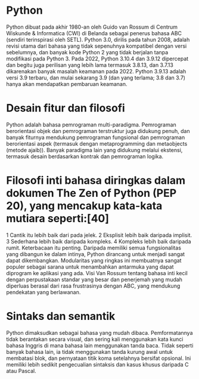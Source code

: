 # Python

Python dibuat pada akhir 1980-an oleh Guido van Rossum di Centrum Wiskunde & Informatica (CWI) di Belanda sebagai penerus bahasa ABC (sendiri terinspirasi oleh SETL).
Python 3.0, dirilis pada tahun 2008, adalah revisi utama dari bahasa yang tidak sepenuhnya kompatibel dengan versi sebelumnya, dan banyak kode Python 2 yang tidak berjalan tanpa modifikasi pada Python 3.
Pada 2022, Python 3.10.4 dan 3.9.12 dipercepat dan begitu juga perilisan yang lebih lama termasuk 3.8.13, dan 3.7.13 dikarenakan banyak masalah keamanan pada 2022. Python 3.9.13 adalah versi 3.9 terbaru, dan mulai sekarang 3.9 (dan yang terlama; 3.8 dan 3.7) hanya akan mendapatkan pembaruan keamanan.

# Desain fitur dan filosofi
Python adalah bahasa pemrograman multi-paradigma. Pemrograman berorientasi objek dan pemrograman terstruktur juga didukung penuh, dan banyak fiturnya mendukung pemrograman fungsional dan pemrograman berorientasi aspek (termasuk dengan metaprogramming dan metaobjects (metode ajaib)). Banyak paradigma lain yang didukung melalui ekstensi, termasuk desain berdasarkan kontrak dan pemrograman logika.

# Filosofi inti bahasa diringkas dalam dokumen The Zen of Python (PEP 20), yang mencakup kata-kata mutiara seperti:[40]

1 Cantik itu lebih baik dari pada jelek.
2 Eksplisit lebih baik daripada implisit.
3 Sederhana lebih baik daripada kompleks.
4 Kompleks lebih baik daripada rumit.
Keterbacaan itu penting.
Daripada memiliki semua fungsionalitas yang dibangun ke dalam intinya, Python dirancang untuk menjadi sangat dapat dikembangkan. Modularitas yang ringkas ini membuatnya sangat populer sebagai sarana untuk menambahkan antarmuka yang dapat diprogram ke aplikasi yang ada. Visi Van Rossum tentang bahasa inti kecil dengan perpustakaan standar yang besar dan penerjemah yang mudah diperluas berasal dari rasa frustrasinya dengan ABC, yang mendukung pendekatan yang berlawanan.

# Sintaks dan semantik
Python dimaksudkan sebagai bahasa yang mudah dibaca. Pemformatannya tidak berantakan secara visual, dan sering kali menggunakan kata kunci bahasa Inggris di mana bahasa lain menggunakan tanda baca. Tidak seperti banyak bahasa lain, ia tidak menggunakan tanda kurung awal untuk membatasi blok, dan pernyataan titik koma setelahnya bersifat opsional. Ini memiliki lebih sedikit pengecualian sintaksis dan kasus khusus daripada C atau Pascal.

